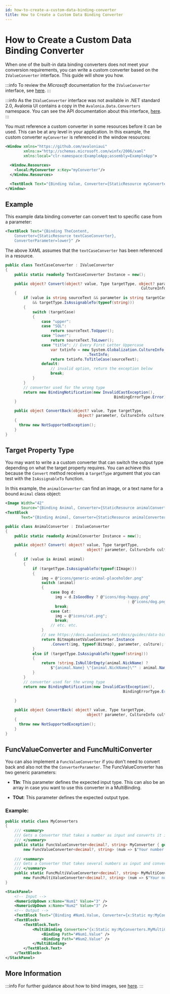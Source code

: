 ```yaml
---
id: how-to-create-a-custom-data-binding-converter
title: How to Create a Custom Data Binding Converter
---
```



# How to Create a Custom Data Binding Converter

When one of the built-in data binding converters does not meet your conversion requirements, you can write a custom converter based on the `IValueConverter` interface. This guide will show you how.

:::info
To review the _Microsoft_ documentation for the `IValueConverter` interface, see [here](https://docs.microsoft.com/en-gb/dotnet/api/system.windows.data.ivalueconverter?view=netframework-4.7.1).
:::

:::info
As the `IValueConverter` interface was not available in .NET standard 2.0, Avalonia UI  contains a copy in the `Avalonia.Data.Converters` namespace. You can see the API documentation about this interface, [here](https://reference.avaloniaui.net/api/Avalonia.Data.Converters/IValueConverter/).
:::

You must reference a custom converter in some resources before it can be used. This can be at any level in your application. In this example, the custom converter `myConverter` is referenced in the window resources:

```xml
<Window xmlns="https://github.com/avaloniaui"
        xmlns:x="http://schemas.microsoft.com/winfx/2006/xaml"
        xmlns:local="clr-namespace:ExampleApp;assembly=ExampleApp">

  <Window.Resources>
    <local:MyConverter x:Key="myConverter"/>
  </Window.Resources>

  <TextBlock Text="{Binding Value, Converter={StaticResource myConverter}}"/>
</Window>
```

## Example

This example data binding converter can convert text to specific case from a parameter:

```xml
<TextBlock Text="{Binding TheContent, 
    Converter={StaticResource textCaseConverter},
    ConverterParameter=lower}" />
```

The above XAML assumes that the `textCaseConverter` has been referenced in a resource.

```csharp
public class TextCaseConverter : IValueConverter
{
    public static readonly TextCaseConverter Instance = new();

    public object? Convert(object? value, Type targetType, object? parameter, 
                                                            CultureInfo culture)
    {
        if (value is string sourceText && parameter is string targetCase
            && targetType.IsAssignableTo(typeof(string)))
        {
            switch (targetCase)
            {
                case "upper":
                case "SQL":
                    return sourceText.ToUpper();
                case "lower":
                    return sourceText.ToLower();
                case "title": // Every First Letter Uppercase
                    var txtinfo = new System.Globalization.CultureInfo("en-US",false)
                                    .TextInfo;
                    return txtinfo.ToTitleCase(sourceText);
                default:
                    // invalid option, return the exception below
                    break;
            }
        }
        // converter used for the wrong type
        return new BindingNotification(new InvalidCastException(), 
                                                BindingErrorType.Error);
    }

    public object ConvertBack(object? value, Type targetType, 
                                object? parameter, CultureInfo culture)
    {
      throw new NotSupportedException();
    }
}
```

## Target Property Type

You may want to write a a custom converter that can switch the output type depending on what the target property requires. You can achieve this because the `Convert` method receives a `targetType` argument that you can test with the `IsAssignableTo` function.

In this example, the `animalConverter` can find an image, or a text name for a bound `Animal` class object:  

```xml title='XAML'
<Image Width="42" 
       Source="{Binding Animal, Converter={StaticResource animalConverter}}"/>
<TextBlock 
       Text="{Binding Animal, Converter={StaticResource animalConverter}}" />
```

```csharp title='AnimalConverter.cs'
public class AnimalConverter : IValueConverter
{
    public static readonly AnimalConverter Instance = new();

    public object? Convert( object? value, Type targetType, 
                                    object? parameter, CultureInfo culture )
    {
        if (value is Animal animal)
        {
            if (targetType.IsAssignableTo(typeof(IImage)))
            {
                img = @"icons/generic-animal-placeholder.png"
                switch (animal)
                {
                    case Dog d:
                      img = d.IsGoodBoy ? @"icons/dog-happy.png" 
                                                      : @"icons/dog.png";
                      break;
                    case Cat:
                      img = @"icons/cat.png";
                      break;
                    // etc. etc.
                }
                // see https://docs.avaloniaui.net/docs/guides/data-binding/how-to-create-a-custom-data-binding-converter
                return BitmapAssetValueConverter.Instance
                    .Convert(img, typeof(Bitmap), parameter, culture);
            }
            else if (targetType.IsAssignableTo(typeof(string)))
            {
                return !string.IsNullOrEmpty(animal.NickName) ? 
                    $"{animal.Name} \"{animal.NickName}\"" : animal.Name;
            }
        }
        // converter used for the wrong type
        return new BindingNotification(new InvalidCastException(), 
                                                    BindingErrorType.Error);
        
    }

    public object ConvertBack( object? value, Type targetType, 
                                    object? parameter, CultureInfo culture )
    {
      throw new NotSupportedException();
    }
}
```

## FuncValueConverter and FuncMultiConverter

You can also implement a `FuncValueConverter` if you don't need to convert back and also not the the `ConverterParameter`. The FuncValueConverter has two generic parameters:

* **TIn**: This parameter defines the expected input type. This can also be an array in case you want to use this converter in a MultiBinding.

* **TOut**: This parameter defines the expected output type.

### Example:

```cs
public static class MyConverters 
{
    /// <summary>
    /// Gets a Converter that takes a number as input and converts it into a text representation
    /// </summary>
    public static FuncValueConverter<decimal?, string> MyConverter { get; } = 
        new FuncValueConverter<decimal?, string> (num => $"Your number is: '{num}'");
    
    /// <summary>
    /// Gets a Converter that takes several numbers as input and converts it into a text representation
    /// </summary>
    public static FuncMultiValueConverter<decimal?, string> MyMultiConverter { get; } = 
        new FuncMultiValueConverter<decimal?, string> (num => $"Your numbers are: '{string.Join(", ", num)}'");
}
```

```xml
<StackPanel>
    <!-- Input -->
    <NumericUpDown x:Name="Num1" Value="3" />
    <NumericUpDown x:Name="Num2" Value="3" />
    <!-- Output -->
    <TextBlock Text="{Binding #Num1.Value, Converter={x:Static my:MyConverters.MyConverter}}" />
    <TextBlock>
        <TextBlock.Text>
            <MultiBinding Converter="{x:Static my:MyConverters.MyMultiConverter}">
                <Binding Path="#Num1.Value" />
                <Binding Path="#Num2.Value" />
            </MultiBinding>
        </TextBlock.Text>
    </TextBlock>
</StackPanel>
```

## More Information

:::info
For further guidance about how to bind images, see [here](how-to-bind-image-files.md).
:::
